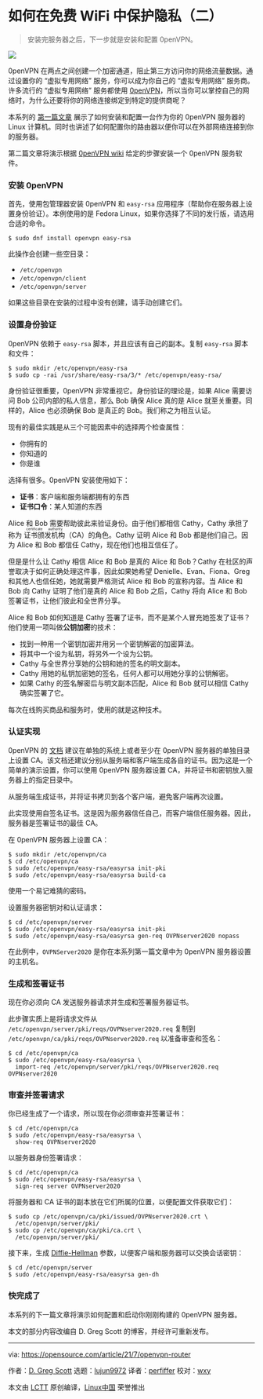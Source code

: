 [#]: subject: "Install OpenVPN on your Linux PC"
[#]: via: "https://opensource.com/article/21/7/openvpn-router"
[#]: author: "D. Greg Scott https://opensource.com/users/greg-scott"
[#]: collector: "lujun9972"
[#]: translator: "perfiffer"
[#]: reviewer: "wxy"
[#]: publisher: " "
[#]: url: " "

如何在免费 WiFi 中保护隐私（二）
======

> 安装完服务器之后，下一步就是安装和配置 0penVPN。

![](https://img.linux.net.cn/data/attachment/album/202108/20/123417yn554549p92ujt54.jpg)

0penVPN 在两点之间创建一个加密通道，阻止第三方访问你的网络流量数据。通过设置你的 “虚拟专用网络” 服务，你可以成为你自己的 “虚拟专用网络” 服务商。许多流行的 “虚拟专用网络” 服务都使用 [0penVPN][2]，所以当你可以掌控自己的网络时，为什么还要将你的网络连接绑定到特定的提供商呢？

本系列的 [第一篇文章][3] 展示了如何安装和配置一台作为你的 0penVPN 服务器的 Linux 计算机。同时也讲述了如何配置你的路由器以便你可以在外部网络连接到你的服务器。

第二篇文章将演示根据 [0penVPN wiki][4] 给定的步骤安装一个 0penVPN 服务软件。

### 安装 0penVPN

首先，使用包管理器安装 0penVPN 和 `easy-rsa` 应用程序（帮助你在服务器上设置身份验证）。本例使用的是 Fedora Linux，如果你选择了不同的发行版，请选用合适的命令。

```
$ sudo dnf install openvpn easy-rsa
```

此操作会创建一些空目录：

  * `/etc/openvpn`
  * `/etc/openvpn/client`
  * `/etc/openvpn/server`

如果这些目录在安装的过程中没有创建，请手动创建它们。

### 设置身份验证

0penVPN 依赖于 `easy-rsa` 脚本，并且应该有自己的副本。复制 `easy-rsa` 脚本和文件：

```
$ sudo mkdir /etc/openvpn/easy-rsa
$ sudo cp -rai /usr/share/easy-rsa/3/* /etc/openvpn/easy-rsa/
```

身份验证很重要，0penVPN 非常重视它。身份验证的理论是，如果 Alice 需要访问 Bob 公司内部的私人信息，那么 Bob 确保 Alice 真的是 Alice 就至关重要。同样的，Alice 也必须确保 Bob 是真正的 Bob。我们称之为相互认证。

现有的最佳实践是从三个可能因素中的选择两个检查属性：

  * 你拥有的
  * 你知道的
  * 你是谁

选择有很多。0penVPN 安装使用如下：

  * **证书**：客户端和服务端都拥有的东西
  * **证书口令**：某人知道的东西

Alice 和 Bob 需要帮助彼此来验证身份。由于他们都相信 Cathy，Cathy 承担了称为 <ruby>证书颁发机构<rt>certificate authority</rt></ruby>（CA）的角色。Cathy 证明 Alice 和 Bob 都是他们自己。因为 Alice 和 Bob 都信任 Cathy，现在他们也相互信任了。

但是是什么让 Cathy 相信 Alice 和 Bob 是真的 Alice 和 Bob？Cathy 在社区的声誉取决于如何正确处理这件事，因此如果她希望 Denielle、Evan、Fiona、Greg 和其他人也信任她，她就需要严格测试 Alice 和 Bob 的宣称内容。当 Alice 和 Bob 向 Cathy 证明了他们是真的 Alice 和 Bob 之后，Cathy 将向 Alice 和 Bob 签署证书，让他们彼此和全世界分享。

Alice 和 Bob 如何知道是 Cathy 签署了证书，而不是某个人冒充她签发了证书？他们使用一项叫做**公钥加密**的技术：

  * 找到一种用一个密钥加密并用另一个密钥解密的加密算法。
  * 将其中一个设为私钥，将另外一个设为公钥。
  * Cathy 与全世界分享她的公钥和她的签名的明文副本。
  * Cathy 用她的私钥加密她的签名，任何人都可以用她分享的公钥解密。
  * 如果 Cathy 的签名解密后与明文副本匹配，Alice 和 Bob 就可以相信 Cathy 确实签署了它。 

每次在线购买商品和服务时，使用的就是这种技术。

### 认证实现

0penVPN 的 [文档][5] 建议在单独的系统上或者至少在 0penVPN 服务器的单独目录上设置 CA。该文档还建议分别从服务端和客户端生成各自的证书。因为这是一个简单的演示设置，你可以使用 0penVPN 服务器设置 CA，并将证书和密钥放入服务器上的指定目录中。

从服务端生成证书，并将证书拷贝到各个客户端，避免客户端再次设置。

此实现使用自签名证书。这是因为服务器信任自己，而客户端信任服务器。因此，服务器是签署证书的最佳 CA。

在 0penVPN 服务器上设置 CA：

```
$ sudo mkdir /etc/openvpn/ca
$ cd /etc/openvpn/ca
$ sudo /etc/openvpn/easy-rsa/easyrsa init-pki
$ sudo /etc/openvpn/easy-rsa/easyrsa build-ca
```

使用一个易记难猜的密码。

设置服务器密钥对和认证请求：

```
$ cd /etc/openvpn/server
$ sudo /etc/openvpn/easy-rsa/easyrsa init-pki
$ sudo /etc/openvpn/easy-rsa/easyrsa gen-req OVPNserver2020 nopass
```

在此例中，`OVPNServer2020` 是你在本系列第一篇文章中为 0penVPN 服务器设置的主机名。 

### 生成和签署证书

现在你必须向 CA 发送服务器请求并生成和签署服务器证书。

此步骤实质上是将请求文件从 `/etc/openvpn/server/pki/reqs/OVPNserver2020.req` 复制到 `/etc/openvpn/ca/pki/reqs/OVPNserver2020.req` 以准备审查和签名：

```
$ cd /etc/openvpn/ca
$ sudo /etc/openvpn/easy-rsa/easyrsa \
  import-req /etc/openvpn/server/pki/reqs/OVPNserver2020.req OVPNserver2020
```

### 审查并签署请求

你已经生成了一个请求，所以现在你必须审查并签署证书：

```
$ cd /etc/openvpn/ca
$ sudo /etc/openvpn/easy-rsa/easyrsa \
  show-req OVPNserver2020
```

以服务器身份签署请求：

```
$ cd /etc/openvpn/ca
$ sudo /etc/openvpn/easy-rsa/easyrsa \
  sign-req server OVPNserver2020
```

将服务器和 CA 证书的副本放在它们所属的位置，以便配置文件获取它们：

```
$ sudo cp /etc/openvpn/ca/pki/issued/OVPNserver2020.crt \
  /etc/openvpn/server/pki/
$ sudo cp /etc/openvpn/ca/pki/ca.crt \
  /etc/openvpn/server/pki/
```

接下来，生成 [Diffie-Hellman][6] 参数，以便客户端和服务器可以交换会话密钥：

```
$ cd /etc/openvpn/server
$ sudo /etc/openvpn/easy-rsa/easyrsa gen-dh
```

### 快完成了

本系列的下一篇文章将演示如何配置和启动你刚刚构建的 0penVPN 服务器。

本文的部分内容改编自 D. Greg Scott 的博客，并经许可重新发布。

--------------------------------------------------------------------------------

via: https://opensource.com/article/21/7/openvpn-router

作者：[D. Greg Scott][a]
选题：[lujun9972][b]
译者：[perfiffer](https://github.com/perfiffer)
校对：[wxy](https://github.com/wxy)

本文由 [LCTT](https://github.com/LCTT/TranslateProject) 原创编译，[Linux中国](https://linux.cn/) 荣誉推出

[a]: https://opensource.com/users/greg-scott
[b]: https://github.com/lujun9972
[1]: https://opensource.com/sites/default/files/styles/image-full-size/public/lead-images/openwires_fromRHT_520_0612LL.png?itok=PqZi55Ab (Open ethernet cords.)
[2]: https://openvpn.net/
[3]: https://linux.cn/article-13680-1.html
[4]: https://community.openvpn.net/openvpn/wiki
[5]: https://openvpn.net/community-resources/
[6]: https://en.wikipedia.org/wiki/Diffie%E2%80%93Hellman_key_exchange
[7]: https://www.dgregscott.com/how-to-build-a-vpn-in-four-easy-steps-without-spending-one-penny/
